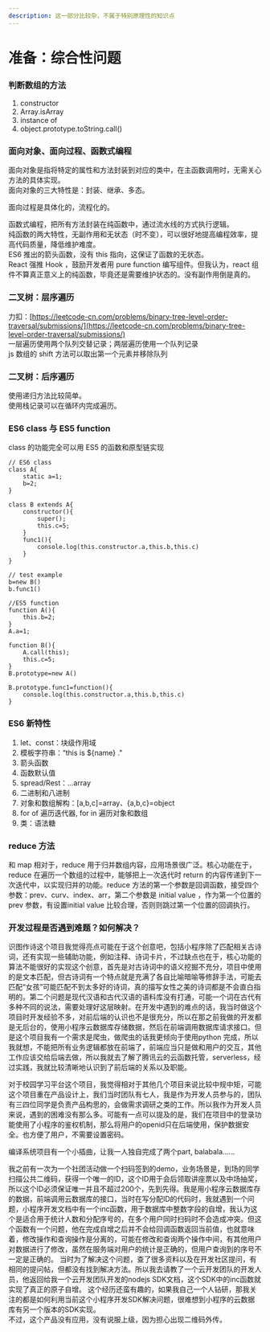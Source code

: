 ```yaml
---
description: 这一部分比较杂，不属于特别原理性的知识点
---
```


# 准备：综合性问题

### 判断数组的方法

1. constructor
2. Array.isArray
3. instance of
4. object.prototype.toString.call\(\)

### 面向对象、面向过程、函数式编程

面向对象是指将特定的属性和方法封装到对应的类中，在主函数调用时，无需关心方法的具体实现。  
面向对象的三大特性是：封装、继承、多态。

面向过程是具体化的，流程化的。

函数式编程，把所有方法封装在纯函数中，通过流水线的方式执行逻辑。  
纯函数的两大特性，无副作用和无状态（时不变），可以很好地提高编程效率，提高代码质量，降低维护难度。  
ES6 推出的箭头函数，没有 this 指向，这保证了函数的无状态。  
React 强推 Hook ，鼓励开发者用 pure function 编写组件。但我认为，react 组件不算真正意义上的纯函数，毕竟还是需要维护状态的。没有副作用倒是真的。

### 二叉树：层序遍历

力扣：[https://leetcode-cn.com/problems/binary-tree-level-order-traversal/submissions/](https://leetcode-cn.com/problems/binary-tree-level-order-traversal/submissions/)  
一层遍历使用两个队列交替记录；两层遍历使用一个队列记录  
js 数组的 shift 方法可以取出第一个元素并移除队列

### 二叉树：后序遍历

使用递归方法比较简单。  
使用栈记录可以在循环内完成遍历。

### ES6 class 与 ES5 function

class 的功能完全可以用 ES5 的函数和原型链实现

```text
// ES6 class
class A{
    static a=1;
    b=2;
}

class B extends A{
    constructor(){
        super();
        this.c=5;
    }
    func1(){
        console.log(this.constructor.a,this.b,this.c)
    }
}

// test example
b=new B()
b.func1()

//ES5 function
function A(){
    this.b=2;
}
A.a=1;

function B(){
    A.call(this);
    this.c=5;
}
B.prototype=new A()

B.prototype.func1=function(){
    console.log(this.constructor.a,this.b,this.c)
}
```

### ES6 新特性

1. let、const：块级作用域
2. 模板字符串：“this is ${name} ."
3. 箭头函数
4. 函数默认值
5. spread/Rest：...array
6. 二进制和八进制
7. 对象和数组解构：\[a,b,c\]=array、{a,b,c}=object
8. for of 遍历迭代器, for in 遍历对象和数组
9. 类：语法糖

### reduce 方法

和 map 相对于，reduce 用于归并数组内容，应用场景很广泛。核心功能在于，reduce 在遍历一个数组的过程中，能够把上一次迭代时 return 的内容传递到下一次迭代中，以实现归并的功能。reduce 方法的第一个参数是回调函数，接受四个参数：prev、curv、index、arr，第二个参数是 initial value ，作为第一个位置的 prev 参数，有设置initial value 比较合理，否则则跳过第一个位置的回调执行。

### 开发过程是否遇到难题？如何解决？

识图作诗这个项目我觉得亮点可能在于这个创意吧，包括小程序除了匹配相关古诗词，还有实现一些辅助功能，例如注释、诗词卡片，不过缺点也在于，核心功能的算法不能很好的实现这个创意，首先是对古诗词中的语义挖掘不充分，项目中使用的是文本匹配，但古诗词有一个特点就是充满了各自比喻暗喻等修辞手法，可能去匹配“女孩”可能匹配不到太多好的诗词，真的描写女性之美的诗词都是不会直白指明的。第二个问题是现代汉语和古代汉语的语料库没有打通，可能一个词在古代有多种不同的说法，需要处理好这层映射。在开发中遇到的难点的话，我当时做这个项目时开发经验不多，对前后端的认识也不是很充分，所以在那之前我做的开发都是无后台的，使用小程序云数据库存储数据，然后在前端调用数据库请求接口。但是这个项目我有一个需求是爬虫，做爬虫的话我更倾向于使用python 完成，所以我就想，不能把所有业务逻辑都放在前端了，前端应当只是做和用户的交互，其他工作应该交给后端去做，所以我就去了解了腾讯云的云函数托管，serverless，经过实践，我就比较清晰地认识到了前后端的关系以及职能。

对于校园学习平台这个项目，我觉得相对于其他几个项目来说比较中规中矩，可能这个项目重在产品设计上，我们当时团队有七人，我是作为开发人员参与的，团队有三四位同学是负责产品构思的，会做需求调研之类的工作。所以我作为开发人员来说，遇到的困难没有那么多。可能有一点可以提及的是，我们在项目中的登录功能使用了小程序的鉴权机制，那么将用户的openid只在后端使用，保护数据安全。也方便了用户，不需要设置密码。

编译系统项目有一个小插曲，让我一人独自完成了两个part, balabala......

我之前有一次为一个社团活动做一个扫码签到的demo，业务场景是，到场的同学扫描公共二维码，获得一个唯一的ID，这个ID用于会后领取讲座票以及中场抽奖，所以这个ID必须保证唯一并且不超过200个，先到先得。我是用小程序云数据库存的数据，前端调用云数据库的接口，当时在写分配ID的代码时，我就遇到一个问题，小程序开发文档中有一个inc函数，用于数据库中整数字段的自增，我认为这个是适合用于统计人数和分配序号的，在多个用户同时扫码时不会造成冲突。但这个函数有一个问题，他在完成自增之后并不会给回调函数返回当前值，也就意味着，修改操作和查询操作是分离的，可能在修改和查询两个操作中间，有其他用户对数据进行了修改，虽然在服务端对用户的统计是正确的，但用户查询到的序号不一定是正确的。 当时为了解决这个问题，查了很多资料以及在开发社区提问，有相同的提问帖，但都没有找到解决方法。所以我去请教了一个云开发团队的开发人员，他返回给我一个云开发团队开发的nodejs SDK文档，这个SDK中的inc函数就实现了真正的原子自增。 这个经历还蛮有趣的，如果我自己一个人钻研，那我关注的都是如何利用当前这个小程序开发SDK解决问题，很难想到小程序的云数据库有另一个版本的SDK实现。  
不过，这个产品没有应用，没有说服上级，因为担心出现二维码外传。

